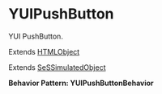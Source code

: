 # YUIPushButton

YUI PushButton.
 
Extends [HTMLObject](HTMLObject.md)

Extends [SeSSimulatedObject](SeSSimulatedObject.md)





**Behavior Pattern: YUIPushButtonBehavior**


<!-- ============================== property summary ========================== -->

	
<!-- ============================== action summary ========================== -->


<!-- ============================== property detail ========================== -->
	
	
<!-- ============================== action detail ========================== -->
		

